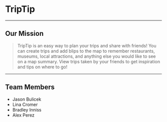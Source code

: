 # TripTip
----
## Our Mission

>TripTip is an easy way to plan your trips and share with friends! You can create trips and add blips to the map to remember restaurants, museums, local attractions, and anything else you would like to see on a map summary. View trips taken by your friends to get inspiration and tips on where to go!

----
## Team Members

* Jason Bulicek
* Lina Cromer
* Bradley Inniss
* Alex Perez